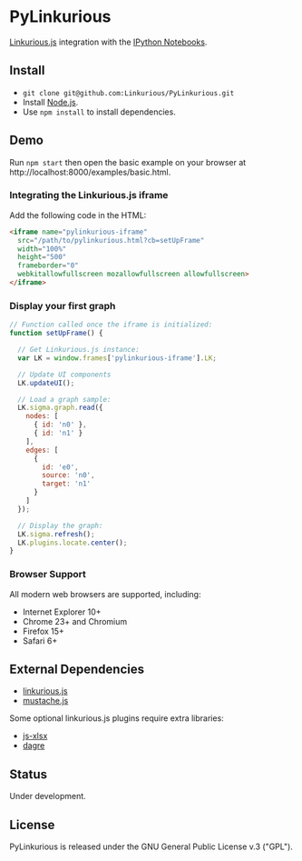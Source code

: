 # PyLinkurious
[Linkurious.js](https://github.com/Linkurious/linkurious.js) integration with the [IPython Notebooks](http://ipython.org/notebook.html).

## Install

- `git clone git@github.com:Linkurious/PyLinkurious.git`
- Install [Node.js](http://nodejs.org/).
 - Use `npm install` to install dependencies.

## Demo

Run `npm start` then open the basic example on your browser at http://localhost:8000/examples/basic.html.

### Integrating the Linkurious.js iframe

Add the following code in the HTML:

```html
<iframe name="pylinkurious-iframe"
  src="/path/to/pylinkurious.html?cb=setUpFrame"
  width="100%"
  height="500"
  frameborder="0"
  webkitallowfullscreen mozallowfullscreen allowfullscreen>
</iframe>
```

### Display your first graph

```js
// Function called once the iframe is initialized:
function setUpFrame() {

  // Get Linkurious.js instance:
  var LK = window.frames['pylinkurious-iframe'].LK;

  // Update UI components
  LK.updateUI();

  // Load a graph sample:
  LK.sigma.graph.read({
    nodes: [
      { id: 'n0' },
      { id: 'n1' }
    ],
    edges: [
      {
        id: 'e0',
        source: 'n0',
        target: 'n1'
      }
    ]
  });

  // Display the graph:
  LK.sigma.refresh();
  LK.plugins.locate.center();
}
```

### Browser Support

All modern web browsers are supported, including:
* Internet Explorer 10+
* Chrome 23+ and Chromium
* Firefox 15+
* Safari 6+

## External Dependencies

- [linkurious.js](https://github.com/Linkurious/linkurious.js)
- [mustache.js](https://github.com/janl/mustache.js)

Some optional linkurious.js plugins require extra libraries:

- [js-xlsx](https://github.com/SheetJS/js-xlsx/)
- [dagre](https://github.com/cpettitt/dagre)

## Status

Under development.

## License

PyLinkurious is released under the GNU General Public License v.3 ("GPL").
